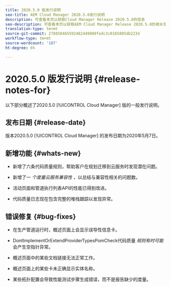 ```yaml
---
title: 2020.5.0 版发行说明
seo-title: AEM Cloud Manager 2020.5.0发行说明
description: 可查看本页以获取Cloud Manager Release 2020.5.0的信息
seo-description: 可查看本页以获取AEM Cloud Manager Release 2020.5.0的相关信息
translation-type: tm+mt
source-git-commit: 278858465592482449080fedc3c0165805db223d
workflow-type: tm+mt
source-wordcount: '187'
ht-degree: 6%

---
```


# 2020.5.0 版发行说明 {#release-notes-for}

以下部分概述了2020.5.0 [!UICONTROL Cloud Manager] 版的一般发行说明。

## 发布日期 {#release-date}

版本2020.5.0 [!UICONTROL Cloud Manager] 的发布日期为2020年5月7日。

## 新增功能 {#whats-new}

* 新增了六条代码质量规则，帮助客户在规划迁移到云服务时发现潜在问题。

* 新增了一 *个度量云服务兼容性* ，以总结与兼容性相关的问题数。

* 活动页面和管道执行列表API的性能已得到改进。

* 代码质量日志现在包含完整的堆栈跟踪以发现异常。

## 错误修复 {#bug-fixes}

* 在生产管道运行时，概述页面上会显示误导性信息卡。

* DontImplementOrExtendProviderTypesPomCheck代码质量 *规则有时可能* 会产生空指针异常。

* 概述页面中的某些文档链接无法正常工作。

* 概述页面上的某些卡未正确显示实体名称。

* 某些拓扑配置会导致性能测试步骤生成错误，而不是报告缺少的度量。

